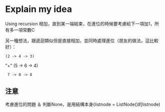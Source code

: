 # Explain my idea

Using recursion 相加，直到某一端結束，在進位的時候要考慮給下一項加1，所有多一項常數C

另一種想法，跟遞迴類似但是直接相加，並同時處理進位（朋友的做法，這比較好）：

    (2 -> 4 -> 3)       
 
"+" (5 -> 6 -> 4)     

     7 -> 0 -> 8

## 注意
考慮進位的問題 ＆ 判斷None，是用結構本身(listnode = ListNode()的listnode)

